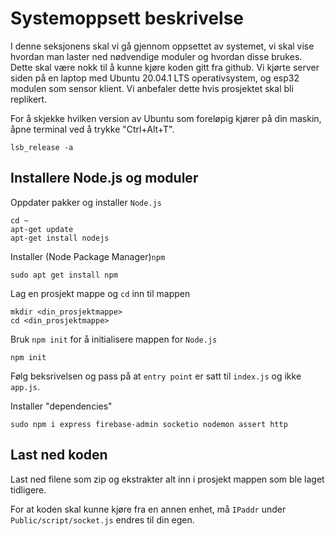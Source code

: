 # Systemoppsett beskrivelse
I denne seksjonens skal vi gå gjennom oppsettet av systemet, vi skal vise hvordan man laster ned nødvendige moduler og hvordan disse brukes. Dette skal være nokk til å kunne kjøre koden gitt fra github. Vi kjørte server siden på en laptop med Ubuntu 20.04.1 LTS operativsystem, og esp32 modulen som sensor klient. Vi anbefaler dette hvis prosjektet skal bli replikert.

For å skjekke hvilken version av Ubuntu som foreløpig kjører på din maskin, åpne terminal ved å trykke "Ctrl+Alt+T".

```
lsb_release -a 
```
## Installere Node.js og moduler

Oppdater pakker og installer `Node.js`
```
cd ~
apt-get update
apt-get install nodejs
```

Installer (Node Package Manager)`npm`
```
sudo apt get install npm
```
Lag en prosjekt mappe og `cd` inn til mappen
```
mkdir <din_prosjektmappe>
cd <din_prosjektmappe>
```
Bruk `npm init` for å initialisere mappen for `Node.js`
```
npm init
```
Følg beksrivelsen og pass på at `entry point` er satt til `index.js` og ikke `app.js`.

Installer "dependencies"
```
sudo npm i express firebase-admin socketio nodemon assert http
```
## Last ned koden

Last ned filene som zip og ekstrakter alt inn i prosjekt mappen som ble laget tidligere.

For at koden skal kunne kjøre fra en annen enhet, må `IPaddr` under `Public/script/socket.js` endres til din egen. 

